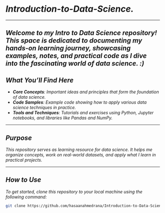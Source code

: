 # _Introduction-to-Data-Science._
---

_Welcome to my Intro to Data Science repository! This space is dedicated to documenting my hands-on learning journey, showcasing examples, notes, and practical code as
I dive into the fascinating world of data science. :)_
---
##  _What You’ll Find Here_

- _**Core Concepts**:_ _Important ideas and principles that form the foundation of data science._
- _**Code Samples**:_ _Example code showing how to apply various data science techniques in practice._
- _**Tools and Techniques**:_ _Tutorials and exercises using Python, Jupyter notebooks, and libraries like Pandas and NumPy._

---
## _Purpose_

_This repository serves as learning resource for data science. It helps me organize concepts, work on real-world datasets, and apply what I learn in practical projects._

---

## _How to Use_

_To get started, clone this repository to your local machine using the following command:_

```bash
git clone https://github.com/hasaanahmedrana/Introduction-to-Data-Science
